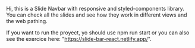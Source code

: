 Hi, this is a Slide Navbar with responsive and styled-components library. You can check all the slides and see how they work in different views and the web pathing.

If you want to run the proyect, yo should use npm run start or you can also see the exercice here: "https://slide-bar-react.netlify.app/".